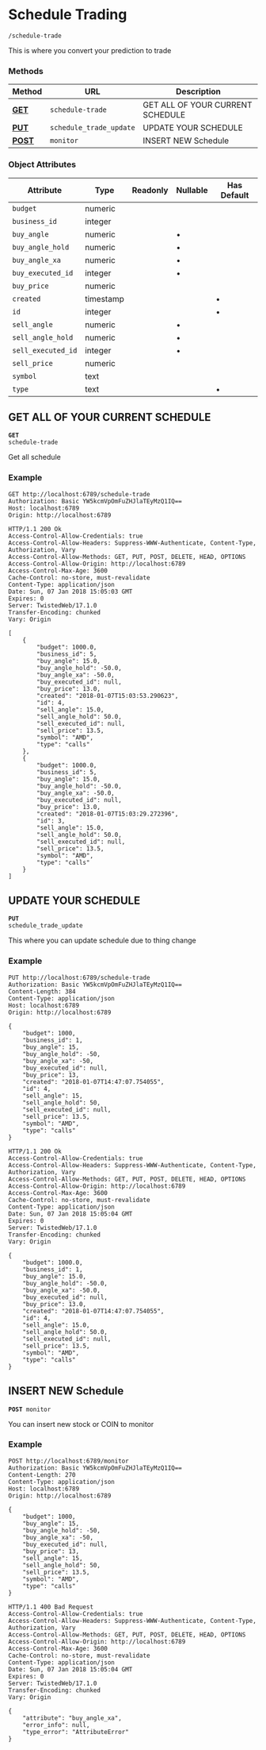 
Schedule Trading
======

`/schedule-trade`

This is where you convert your prediction to trade

### Methods

Method | URL | Description
--- | --- | ---
**[GET](/documentation/endpoint/schedule_trade#get-all-of-your-current-schedule)** | `schedule-trade` | GET ALL OF YOUR CURRENT SCHEDULE
**[PUT](/documentation/endpoint/schedule_trade#update-your-schedule)** | `schedule_trade_update` | UPDATE YOUR SCHEDULE
**[POST](/documentation/endpoint/schedule_trade#insert-new-schedule)** | `monitor` | INSERT NEW Schedule

### Object Attributes

Attribute | Type | Readonly | Nullable | Has Default
--- | --- | --- | --- | ---
`budget` | numeric | &nbsp; | &nbsp; | &nbsp;
`business_id` | integer | &nbsp; | &nbsp; | &nbsp;
`buy_angle` | numeric | &nbsp; | &bullet; | &nbsp;
`buy_angle_hold` | numeric | &nbsp; | &bullet; | &nbsp;
`buy_angle_xa` | numeric | &nbsp; | &bullet; | &nbsp;
`buy_executed_id` | integer | &nbsp; | &bullet; | &nbsp;
`buy_price` | numeric | &nbsp; | &nbsp; | &nbsp;
`created` | timestamp | &nbsp; | &nbsp; | &bullet;
`id` | integer | &nbsp; | &nbsp; | &bullet;
`sell_angle` | numeric | &nbsp; | &bullet; | &nbsp;
`sell_angle_hold` | numeric | &nbsp; | &bullet; | &nbsp;
`sell_executed_id` | integer | &nbsp; | &bullet; | &nbsp;
`sell_price` | numeric | &nbsp; | &nbsp; | &nbsp;
`symbol` | text | &nbsp; | &nbsp; | &nbsp;
`type` | text | &nbsp; | &nbsp; | &bullet;

GET ALL OF YOUR CURRENT SCHEDULE
------
<code request-method="GET">**GET** schedule-trade</code>

Get all schedule

### Example
```http
GET http://localhost:6789/schedule-trade
Authorization: Basic YW5kcmVpOmFuZHJlaTEyMzQ1IQ==
Host: localhost:6789
Origin: http://localhost:6789
```

```http
HTTP/1.1 200 Ok
Access-Control-Allow-Credentials: true
Access-Control-Allow-Headers: Suppress-WWW-Authenticate, Content-Type, Authorization, Vary
Access-Control-Allow-Methods: GET, PUT, POST, DELETE, HEAD, OPTIONS
Access-Control-Allow-Origin: http://localhost:6789
Access-Control-Max-Age: 3600
Cache-Control: no-store, must-revalidate
Content-Type: application/json
Date: Sun, 07 Jan 2018 15:05:03 GMT
Expires: 0
Server: TwistedWeb/17.1.0
Transfer-Encoding: chunked
Vary: Origin

[
    {
        "budget": 1000.0, 
        "business_id": 5, 
        "buy_angle": 15.0, 
        "buy_angle_hold": -50.0, 
        "buy_angle_xa": -50.0, 
        "buy_executed_id": null, 
        "buy_price": 13.0, 
        "created": "2018-01-07T15:03:53.290623", 
        "id": 4, 
        "sell_angle": 15.0, 
        "sell_angle_hold": 50.0, 
        "sell_executed_id": null, 
        "sell_price": 13.5, 
        "symbol": "AMD", 
        "type": "calls"
    }, 
    {
        "budget": 1000.0, 
        "business_id": 5, 
        "buy_angle": 15.0, 
        "buy_angle_hold": -50.0, 
        "buy_angle_xa": -50.0, 
        "buy_executed_id": null, 
        "buy_price": 13.0, 
        "created": "2018-01-07T15:03:29.272396", 
        "id": 3, 
        "sell_angle": 15.0, 
        "sell_angle_hold": 50.0, 
        "sell_executed_id": null, 
        "sell_price": 13.5, 
        "symbol": "AMD", 
        "type": "calls"
    }
]
```


UPDATE YOUR SCHEDULE
------
<code request-method="PUT">**PUT** schedule_trade_update</code>

This where you can update schedule due to thing change

### Example
```http
PUT http://localhost:6789/schedule-trade
Authorization: Basic YW5kcmVpOmFuZHJlaTEyMzQ1IQ==
Content-Length: 384
Content-Type: application/json
Host: localhost:6789
Origin: http://localhost:6789

{
    "budget": 1000, 
    "business_id": 1, 
    "buy_angle": 15, 
    "buy_angle_hold": -50, 
    "buy_angle_xa": -50, 
    "buy_executed_id": null, 
    "buy_price": 13, 
    "created": "2018-01-07T14:47:07.754055", 
    "id": 4, 
    "sell_angle": 15, 
    "sell_angle_hold": 50, 
    "sell_executed_id": null, 
    "sell_price": 13.5, 
    "symbol": "AMD", 
    "type": "calls"
}
```

```http
HTTP/1.1 200 Ok
Access-Control-Allow-Credentials: true
Access-Control-Allow-Headers: Suppress-WWW-Authenticate, Content-Type, Authorization, Vary
Access-Control-Allow-Methods: GET, PUT, POST, DELETE, HEAD, OPTIONS
Access-Control-Allow-Origin: http://localhost:6789
Access-Control-Max-Age: 3600
Cache-Control: no-store, must-revalidate
Content-Type: application/json
Date: Sun, 07 Jan 2018 15:05:04 GMT
Expires: 0
Server: TwistedWeb/17.1.0
Transfer-Encoding: chunked
Vary: Origin

{
    "budget": 1000.0, 
    "business_id": 1, 
    "buy_angle": 15.0, 
    "buy_angle_hold": -50.0, 
    "buy_angle_xa": -50.0, 
    "buy_executed_id": null, 
    "buy_price": 13.0, 
    "created": "2018-01-07T14:47:07.754055", 
    "id": 4, 
    "sell_angle": 15.0, 
    "sell_angle_hold": 50.0, 
    "sell_executed_id": null, 
    "sell_price": 13.5, 
    "symbol": "AMD", 
    "type": "calls"
}
```


INSERT NEW Schedule
------
<code request-method="POST">**POST** monitor</code>

You can insert new stock or COIN to monitor

### Example
```http
POST http://localhost:6789/monitor
Authorization: Basic YW5kcmVpOmFuZHJlaTEyMzQ1IQ==
Content-Length: 270
Content-Type: application/json
Host: localhost:6789
Origin: http://localhost:6789

{
    "budget": 1000, 
    "buy_angle": 15, 
    "buy_angle_hold": -50, 
    "buy_angle_xa": -50, 
    "buy_executed_id": null, 
    "buy_price": 13, 
    "sell_angle": 15, 
    "sell_angle_hold": 50, 
    "sell_price": 13.5, 
    "symbol": "AMD", 
    "type": "calls"
}
```

```http
HTTP/1.1 400 Bad Request
Access-Control-Allow-Credentials: true
Access-Control-Allow-Headers: Suppress-WWW-Authenticate, Content-Type, Authorization, Vary
Access-Control-Allow-Methods: GET, PUT, POST, DELETE, HEAD, OPTIONS
Access-Control-Allow-Origin: http://localhost:6789
Access-Control-Max-Age: 3600
Cache-Control: no-store, must-revalidate
Content-Type: application/json
Date: Sun, 07 Jan 2018 15:05:04 GMT
Expires: 0
Server: TwistedWeb/17.1.0
Transfer-Encoding: chunked
Vary: Origin

{
    "attribute": "buy_angle_xa", 
    "error_info": null, 
    "type_error": "AttributeError"
}
```

